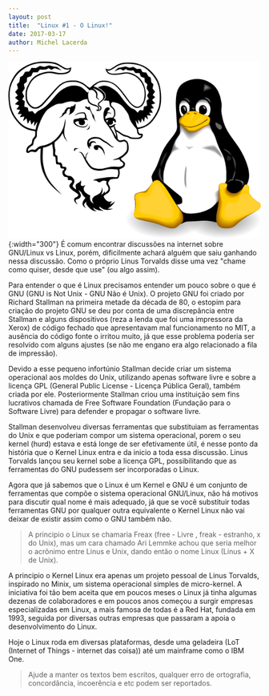 ```yaml
---
layout: post
title:  "Linux #1 - O Linux!"
date: 2017-03-17
author: Michel Lacerda
---
```

![GNU/Linux vs Linux](/imgs/gnu-linux.png){:width="300"}
É comum encontrar discussões  na internet sobre GNU/Linux vs Linux, porém, dificilmente achará alguém que saiu ganhando nessa discussão. Como o próprio Linus Torvalds disse uma vez "chame como quiser, desde que use" (ou algo assim).

Para entender o que é Linux precisamos entender um pouco sobre o que é GNU (GNU is Not Unix -  GNU Não é Unix). O projeto GNU foi criado por Richard Stallman na primeira metade da década de 80, o estopim para criação do projeto GNU se deu por conta de uma discrepância entre Stallman e alguns dispositivos (reza a lenda que foi uma impressora da Xerox) de código fechado que apresentavam mal funcionamento no MIT, a ausência do código fonte o irritou muito, já que esse problema poderia ser resolvido com alguns ajustes (se não me engano era algo relacionado a fila de impressão). 

Devido a esse pequeno infortúnio  Stallman decide criar um sistema operacional aos moldes do Unix, utilizando apenas software livre e sobre a licença GPL (General Public License - Licença Pública Geral), também criada por ele. Posteriormente  Stallman criou uma instituição sem fins lucrativos chamada de Free Software Foundation (Fundação para o Software Livre) para defender e propagar o software livre.

Stallman desenvolveu diversas ferramentas que substituiam as ferramentas do Unix e que poderiam compor um sistema operacional, porem o seu kernel (hurd) estava e está longe de ser efetivamente útil, é nesse ponto da história que o Kernel Linux entra e da inicio a toda essa discussão.  Linus Torvalds lançou seu kernel sobe a licença GPL, possibilitando que as ferramentas do GNU pudessem ser incorporadas o Linux.

Agora que já sabemos que o Linux é um Kernel e GNU é um conjunto de ferramentas que compõe o sistema operacional GNU/Linux, não há motivos para discutir qual nome é mais adequado, já que se você substituir todas ferramentas GNU por qualquer outra equivalente o Kernel Linux não vai deixar de existir assim como o GNU também não.

> A principio o Linux se chamaria Freax (free - Livre , freak - estranho, x do Unix), mas um cara chamado Ari Lemmke achou que seria melhor o acrônimo entre Linus e Unix, dando então o nome Linux (Linus + X de Unix).

A principio o Kernel Linux era apenas um projeto pessoal de Linus Torvalds, inspirado no Minix, um sistema operacional simples de micro-kernel. A iniciativa foi tão bem aceita que em poucos meses o Linux já tinha algumas dezenas de colaboradores e em poucos anos começou a surgir empresas especializadas em Linux, a mais famosa de todas é a Red Hat, fundada em 1993, seguida por diversas outras empresas que passaram a apoia o desenvolvimento do Linux.

Hoje o Linux roda em diversas plataformas, desde uma geladeira (LoT (Internet of Things - internet das coisa)) até um mainframe como o IBM One.

>Ajude a manter os textos bem escritos, qualquer erro de ortografia, concordância, incoerência e etc podem ser reportados.